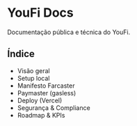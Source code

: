 # YouFi Docs

Documentação pública e técnica do YouFi.

## Índice
- Visão geral
- Setup local
- Manifesto Farcaster
- Paymaster (gasless)
- Deploy (Vercel)
- Segurança & Compliance
- Roadmap & KPIs
